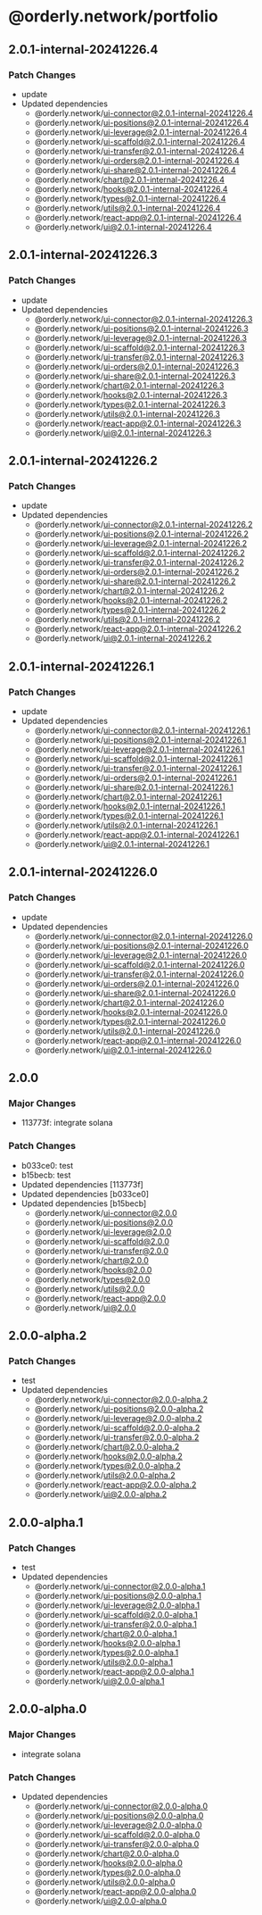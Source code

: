 # @orderly.network/portfolio

## 2.0.1-internal-20241226.4

### Patch Changes

- update
- Updated dependencies
  - @orderly.network/ui-connector@2.0.1-internal-20241226.4
  - @orderly.network/ui-positions@2.0.1-internal-20241226.4
  - @orderly.network/ui-leverage@2.0.1-internal-20241226.4
  - @orderly.network/ui-scaffold@2.0.1-internal-20241226.4
  - @orderly.network/ui-transfer@2.0.1-internal-20241226.4
  - @orderly.network/ui-orders@2.0.1-internal-20241226.4
  - @orderly.network/ui-share@2.0.1-internal-20241226.4
  - @orderly.network/chart@2.0.1-internal-20241226.4
  - @orderly.network/hooks@2.0.1-internal-20241226.4
  - @orderly.network/types@2.0.1-internal-20241226.4
  - @orderly.network/utils@2.0.1-internal-20241226.4
  - @orderly.network/react-app@2.0.1-internal-20241226.4
  - @orderly.network/ui@2.0.1-internal-20241226.4

## 2.0.1-internal-20241226.3

### Patch Changes

- update
- Updated dependencies
  - @orderly.network/ui-connector@2.0.1-internal-20241226.3
  - @orderly.network/ui-positions@2.0.1-internal-20241226.3
  - @orderly.network/ui-leverage@2.0.1-internal-20241226.3
  - @orderly.network/ui-scaffold@2.0.1-internal-20241226.3
  - @orderly.network/ui-transfer@2.0.1-internal-20241226.3
  - @orderly.network/ui-orders@2.0.1-internal-20241226.3
  - @orderly.network/ui-share@2.0.1-internal-20241226.3
  - @orderly.network/chart@2.0.1-internal-20241226.3
  - @orderly.network/hooks@2.0.1-internal-20241226.3
  - @orderly.network/types@2.0.1-internal-20241226.3
  - @orderly.network/utils@2.0.1-internal-20241226.3
  - @orderly.network/react-app@2.0.1-internal-20241226.3
  - @orderly.network/ui@2.0.1-internal-20241226.3

## 2.0.1-internal-20241226.2

### Patch Changes

- update
- Updated dependencies
  - @orderly.network/ui-connector@2.0.1-internal-20241226.2
  - @orderly.network/ui-positions@2.0.1-internal-20241226.2
  - @orderly.network/ui-leverage@2.0.1-internal-20241226.2
  - @orderly.network/ui-scaffold@2.0.1-internal-20241226.2
  - @orderly.network/ui-transfer@2.0.1-internal-20241226.2
  - @orderly.network/ui-orders@2.0.1-internal-20241226.2
  - @orderly.network/ui-share@2.0.1-internal-20241226.2
  - @orderly.network/chart@2.0.1-internal-20241226.2
  - @orderly.network/hooks@2.0.1-internal-20241226.2
  - @orderly.network/types@2.0.1-internal-20241226.2
  - @orderly.network/utils@2.0.1-internal-20241226.2
  - @orderly.network/react-app@2.0.1-internal-20241226.2
  - @orderly.network/ui@2.0.1-internal-20241226.2

## 2.0.1-internal-20241226.1

### Patch Changes

- update
- Updated dependencies
  - @orderly.network/ui-connector@2.0.1-internal-20241226.1
  - @orderly.network/ui-positions@2.0.1-internal-20241226.1
  - @orderly.network/ui-leverage@2.0.1-internal-20241226.1
  - @orderly.network/ui-scaffold@2.0.1-internal-20241226.1
  - @orderly.network/ui-transfer@2.0.1-internal-20241226.1
  - @orderly.network/ui-orders@2.0.1-internal-20241226.1
  - @orderly.network/ui-share@2.0.1-internal-20241226.1
  - @orderly.network/chart@2.0.1-internal-20241226.1
  - @orderly.network/hooks@2.0.1-internal-20241226.1
  - @orderly.network/types@2.0.1-internal-20241226.1
  - @orderly.network/utils@2.0.1-internal-20241226.1
  - @orderly.network/react-app@2.0.1-internal-20241226.1
  - @orderly.network/ui@2.0.1-internal-20241226.1

## 2.0.1-internal-20241226.0

### Patch Changes

- update
- Updated dependencies
  - @orderly.network/ui-connector@2.0.1-internal-20241226.0
  - @orderly.network/ui-positions@2.0.1-internal-20241226.0
  - @orderly.network/ui-leverage@2.0.1-internal-20241226.0
  - @orderly.network/ui-scaffold@2.0.1-internal-20241226.0
  - @orderly.network/ui-transfer@2.0.1-internal-20241226.0
  - @orderly.network/ui-orders@2.0.1-internal-20241226.0
  - @orderly.network/ui-share@2.0.1-internal-20241226.0
  - @orderly.network/chart@2.0.1-internal-20241226.0
  - @orderly.network/hooks@2.0.1-internal-20241226.0
  - @orderly.network/types@2.0.1-internal-20241226.0
  - @orderly.network/utils@2.0.1-internal-20241226.0
  - @orderly.network/react-app@2.0.1-internal-20241226.0
  - @orderly.network/ui@2.0.1-internal-20241226.0

## 2.0.0

### Major Changes

- 113773f: integrate solana

### Patch Changes

- b033ce0: test
- b15becb: test
- Updated dependencies [113773f]
- Updated dependencies [b033ce0]
- Updated dependencies [b15becb]
  - @orderly.network/ui-connector@2.0.0
  - @orderly.network/ui-positions@2.0.0
  - @orderly.network/ui-leverage@2.0.0
  - @orderly.network/ui-scaffold@2.0.0
  - @orderly.network/ui-transfer@2.0.0
  - @orderly.network/chart@2.0.0
  - @orderly.network/hooks@2.0.0
  - @orderly.network/types@2.0.0
  - @orderly.network/utils@2.0.0
  - @orderly.network/react-app@2.0.0
  - @orderly.network/ui@2.0.0

## 2.0.0-alpha.2

### Patch Changes

- test
- Updated dependencies
  - @orderly.network/ui-connector@2.0.0-alpha.2
  - @orderly.network/ui-positions@2.0.0-alpha.2
  - @orderly.network/ui-leverage@2.0.0-alpha.2
  - @orderly.network/ui-scaffold@2.0.0-alpha.2
  - @orderly.network/ui-transfer@2.0.0-alpha.2
  - @orderly.network/chart@2.0.0-alpha.2
  - @orderly.network/hooks@2.0.0-alpha.2
  - @orderly.network/types@2.0.0-alpha.2
  - @orderly.network/utils@2.0.0-alpha.2
  - @orderly.network/react-app@2.0.0-alpha.2
  - @orderly.network/ui@2.0.0-alpha.2

## 2.0.0-alpha.1

### Patch Changes

- test
- Updated dependencies
  - @orderly.network/ui-connector@2.0.0-alpha.1
  - @orderly.network/ui-positions@2.0.0-alpha.1
  - @orderly.network/ui-leverage@2.0.0-alpha.1
  - @orderly.network/ui-scaffold@2.0.0-alpha.1
  - @orderly.network/ui-transfer@2.0.0-alpha.1
  - @orderly.network/chart@2.0.0-alpha.1
  - @orderly.network/hooks@2.0.0-alpha.1
  - @orderly.network/types@2.0.0-alpha.1
  - @orderly.network/utils@2.0.0-alpha.1
  - @orderly.network/react-app@2.0.0-alpha.1
  - @orderly.network/ui@2.0.0-alpha.1

## 2.0.0-alpha.0

### Major Changes

- integrate solana

### Patch Changes

- Updated dependencies
  - @orderly.network/ui-connector@2.0.0-alpha.0
  - @orderly.network/ui-positions@2.0.0-alpha.0
  - @orderly.network/ui-leverage@2.0.0-alpha.0
  - @orderly.network/ui-scaffold@2.0.0-alpha.0
  - @orderly.network/ui-transfer@2.0.0-alpha.0
  - @orderly.network/chart@2.0.0-alpha.0
  - @orderly.network/hooks@2.0.0-alpha.0
  - @orderly.network/types@2.0.0-alpha.0
  - @orderly.network/utils@2.0.0-alpha.0
  - @orderly.network/react-app@2.0.0-alpha.0
  - @orderly.network/ui@2.0.0-alpha.0
